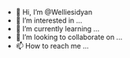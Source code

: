 - 👋 Hi, I’m @Welliesidyan
- 👀 I’m interested in ...
- 🌱 I’m currently learning ...
- 💞️ I’m looking to collaborate on ...
- 📫 How to reach me ...

<!---
Welliesidyan/Welliesidyan is a ✨ special ✨ repository because its `README.md` (this file) appears on your GitHub profile.
You can click the Preview link to take a look at your changes.
--->
